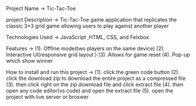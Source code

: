 Project Name -> Tic-Tac-Toe

project Description -> Tic-Tac-Toe game application that replicates the classic 3*3 grid game allowing users to play against another player

Technologies Used ->  JavaScript ,HTML, CSS, and Felxbox

Features ->
(1). Offline mode(two players on the same device)
(2). Interactive UI(responsive grid layout )
(3). Allows for game reset
(4). Pop-up which show winner 

How to install and run this project ->
(1). click the green code button
(2). click the download zip to download the entire project as a compressed file
(3). then click right on the zip download file and click extract file
(4). then open any code editor(vs code) and open the extract file 
(5). open the project with live server or broswer

